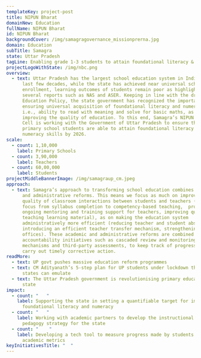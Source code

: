 ```yaml
---
templateKey: project-post
title: NIPUN Bharat
domainNew: Education
fullName: NIPUN Bharat
id: NIPUN Bharat
backgroundCover: /img/samagragovernance_missionprerna.jpg
domain: Education
subTitle: Samagra
state: Uttar Pradesh
tagLine: Enabling grade 1-3 students to attain foundational literacy & numeracy
projectLogoWithState: /img/nbc.png
overview:
  - text: Uttar Pradesh has the largest school education system in India. Over the
      last few decades, while the state has achieved near universal school
      enrollment, learning outcomes of students remain poor as highlighted by
      several reports such as NAS and ASER. Keeping in line with the draft New
      Education Policy, the state government has recognized the importance of
      ensuring universal acquisition of foundational literacy and numeracy,
      i.e., ability to read with meaning and solve for basic maths, as key to
      improving the quality of education. To this end, Samagra’s NIPUN Bharat
      Cell is working with the Government of Uttar Pradesh to ensure that all
      primary school students are able to attain foundational literacy and
      numeracy skills by 2026.
scale:
  - count: 1,10,000
    label: Primary Schools
  - count: 3,90,000
    label: Teachers
  - count: 60,00,000
    label: Students
projectMiddleBannerImage: /img/samagraup_cm.jpeg
approach:
  - text: Samagra’s approach to transforming school education combines both academic
      and administrative reforms. This means we focus as much on improving the
      quality of classroom interactions between students and teachers (shifting
      focus from syllabus completion to competency-based teaching,  providing
      ongoing mentoring and training support for teachers, improving quality of
      teaching learning material), as on making the education system
      administratively more efficient (reducing teacher and student absenteeism,
      introducing an efficient teacher transfer mechanism, strengthening field
      offices). These academic and administrative reforms are combined with
      accountability initiatives such as cascaded review and monitoring
      mechanisms and third-party assessments, to keep track of progress and
      carry out timely corrective action.
readMore:
  - text: UP govt pushes massive education reform programmes
  - text: CM Adityanath’s 5-step plan for UP students under lockdown that other
      states can emulate
  - text: The Uttar Pradesh government is revolutionising primary education in the
      state
impact:
  - count: "   "
    label: Supporting the state in setting a quantifiable target for improving
      foundational literacy and numeracy
  - count: "   "
    label: Working with academic partners to develop the instructional design and
      pedagogy strategy for the state
  - count: "    "
    label: Developing a tech tool to measure progress made by students on key
      academic metrics
keyInitiativesTitle: "  "
---
```

